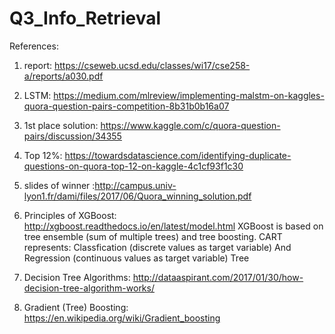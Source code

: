 # Q3_Info_Retrieval

References:
1. report: https://cseweb.ucsd.edu/classes/wi17/cse258-a/reports/a030.pdf

2. LSTM: https://medium.com/mlreview/implementing-malstm-on-kaggles-quora-question-pairs-competition-8b31b0b16a07

3. 1st place solution: https://www.kaggle.com/c/quora-question-pairs/discussion/34355

4. Top 12%: https://towardsdatascience.com/identifying-duplicate-questions-on-quora-top-12-on-kaggle-4c1cf93f1c30

5. slides of winner :http://campus.univ-lyon1.fr/dami/files/2017/06/Quora_winning_solution.pdf

6. Principles of XGBoost: http://xgboost.readthedocs.io/en/latest/model.html
   XGBoost is based on tree ensemble (sum of multiple trees) and tree boosting.
   CART represents: Classfication (discrete values as target variable) And Regression (continuous values as target variable) Tree
   
7. Decision Tree Algorithms: http://dataaspirant.com/2017/01/30/how-decision-tree-algorithm-works/

8. Gradient (Tree) Boosting: https://en.wikipedia.org/wiki/Gradient_boosting
